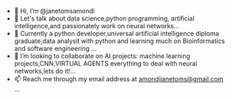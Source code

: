 - 👋 Hi, I’m @janetomsamondi
- 👀 Let's talk about data science,python programming, artificial intelligence,and passionately work on neural networks...
- 🌱 Currently a python developer,universal artificial intelligence diploma graduate,data analysit with python and learning much on  Bioinformatics and software engineering ...
- 💞️ I’m looking to collaborate on AI projects: machine learning projects,CNN,VIRTUAL AGENTS everything to deal with neural networks,lets do it!...
- 📫 Reach me through my email address at amondijanetoms@gmail.com ...

<!---
janetomsamondi/janetomsamondi is a ✨ special ✨ repository because its `README.md` (this file) appears on my GitHub profile.
--->
